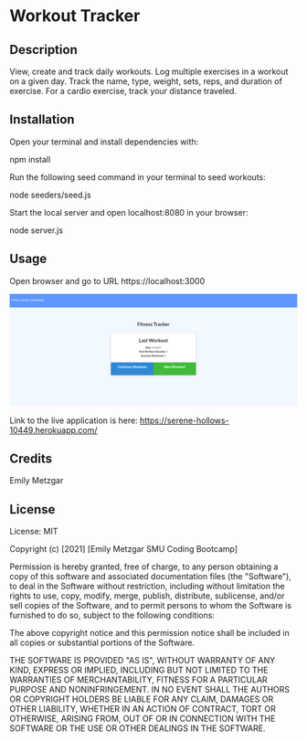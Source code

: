 # Workout Tracker

## Description

View, create and track daily workouts. Log multiple exercises in a workout on a given day. Track the name, type, weight, sets, reps, and duration of exercise. For a cardio exercise, track your distance traveled.

## Installation

Open your terminal and install dependencies with:

 npm install

Run the following seed command in your terminal to seed workouts:

 node seeders/seed.js

Start the local server and open localhost:8080 in your browser:

 node server.js
## Usage

Open browser and go to URL https://localhost:3000

![A screenshot of the application](./public/screenshot.PNG)


Link to the live application is here: https://serene-hollows-10449.herokuapp.com/

## Credits

Emily Metzgar

## License

License: MIT

Copyright (c) [2021] [Emily Metzgar SMU Coding Bootcamp]

Permission is hereby granted, free of charge, to any person obtaining a copy of this software and associated documentation files (the "Software"), to deal in the Software without restriction, including without limitation the rights to use, copy, modify, merge, publish, distribute, sublicense, and/or sell copies of the Software, and to permit persons to whom the Software is furnished to do so, subject to the following conditions:

The above copyright notice and this permission notice shall be included in all copies or substantial portions of the Software.

THE SOFTWARE IS PROVIDED "AS IS", WITHOUT WARRANTY OF ANY KIND, EXPRESS OR IMPLIED, INCLUDING BUT NOT LIMITED TO THE WARRANTIES OF MERCHANTABILITY, FITNESS FOR A PARTICULAR PURPOSE AND NONINFRINGEMENT. IN NO EVENT SHALL THE AUTHORS OR COPYRIGHT HOLDERS BE LIABLE FOR ANY CLAIM, DAMAGES OR OTHER LIABILITY, WHETHER IN AN ACTION OF CONTRACT, TORT OR OTHERWISE, ARISING FROM, OUT OF OR IN CONNECTION WITH THE SOFTWARE OR THE USE OR OTHER DEALINGS IN THE SOFTWARE.
